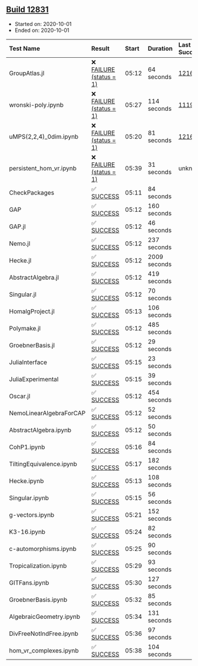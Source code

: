 ## [Build 12831](https://oscarci.mathematik.uni-kl.de/job/oscar/12831/)

* Started on: 2020-10-01
* Ended on: 2020-10-01

| Test Name    | Result | Start | Duration | Last Success | First Failure |
|:-------------|:-------|:------|:---------|:-------------|:--------------|
| GroupAtlas.jl | ❌ [FAILURE (status = 1)](https://oscarci.mathematik.uni-kl.de/job/oscar/12831/artifact/logs/build-12831/GroupAtlas.jl.log) | 05:12 | 64 seconds | [12167](https://oscarci.mathematik.uni-kl.de/job/oscar/12167/) | [12168](https://oscarci.mathematik.uni-kl.de/job/oscar/12168/) |
| wronski-poly.ipynb | ❌ [FAILURE (status = 1)](https://oscarci.mathematik.uni-kl.de/job/oscar/12831/artifact/logs/build-12831/wronski-poly.ipynb.log) | 05:27 | 114 seconds | [11192](https://oscarci.mathematik.uni-kl.de/job/oscar/11192/) | [11193](https://oscarci.mathematik.uni-kl.de/job/oscar/11193/) |
| uMPS(2,2,4)_0dim.ipynb | ❌ [FAILURE (status = 1)](https://oscarci.mathematik.uni-kl.de/job/oscar/12831/artifact/logs/build-12831/uMPS-2-2-4-_0dim.ipynb.log) | 05:20 | 81 seconds | [12167](https://oscarci.mathematik.uni-kl.de/job/oscar/12167/) | [12168](https://oscarci.mathematik.uni-kl.de/job/oscar/12168/) |
| persistent_hom_vr.ipynb | ❌ [FAILURE (status = 1)](https://oscarci.mathematik.uni-kl.de/job/oscar/12831/artifact/logs/build-12831/persistent_hom_vr.ipynb.log) | 05:39 | 31 seconds | unknown | unknown |
| CheckPackages | ✅ [SUCCESS](https://oscarci.mathematik.uni-kl.de/job/oscar/12831/artifact/logs/build-12831/CheckPackages.log) | 05:11 | 84 seconds |  |  |
| GAP | ✅ [SUCCESS](https://oscarci.mathematik.uni-kl.de/job/oscar/12831/artifact/logs/build-12831/GAP.log) | 05:12 | 160 seconds |  |  |
| GAP.jl | ✅ [SUCCESS](https://oscarci.mathematik.uni-kl.de/job/oscar/12831/artifact/logs/build-12831/GAP.jl.log) | 05:12 | 46 seconds |  |  |
| Nemo.jl | ✅ [SUCCESS](https://oscarci.mathematik.uni-kl.de/job/oscar/12831/artifact/logs/build-12831/Nemo.jl.log) | 05:12 | 237 seconds |  |  |
| Hecke.jl | ✅ [SUCCESS](https://oscarci.mathematik.uni-kl.de/job/oscar/12831/artifact/logs/build-12831/Hecke.jl.log) | 05:12 | 2009 seconds |  |  |
| AbstractAlgebra.jl | ✅ [SUCCESS](https://oscarci.mathematik.uni-kl.de/job/oscar/12831/artifact/logs/build-12831/AbstractAlgebra.jl.log) | 05:12 | 419 seconds |  |  |
| Singular.jl | ✅ [SUCCESS](https://oscarci.mathematik.uni-kl.de/job/oscar/12831/artifact/logs/build-12831/Singular.jl.log) | 05:12 | 70 seconds |  |  |
| HomalgProject.jl | ✅ [SUCCESS](https://oscarci.mathematik.uni-kl.de/job/oscar/12831/artifact/logs/build-12831/HomalgProject.jl.log) | 05:13 | 106 seconds |  |  |
| Polymake.jl | ✅ [SUCCESS](https://oscarci.mathematik.uni-kl.de/job/oscar/12831/artifact/logs/build-12831/Polymake.jl.log) | 05:12 | 485 seconds |  |  |
| GroebnerBasis.jl | ✅ [SUCCESS](https://oscarci.mathematik.uni-kl.de/job/oscar/12831/artifact/logs/build-12831/GroebnerBasis.jl.log) | 05:12 | 29 seconds |  |  |
| JuliaInterface | ✅ [SUCCESS](https://oscarci.mathematik.uni-kl.de/job/oscar/12831/artifact/logs/build-12831/JuliaInterface.log) | 05:15 | 23 seconds |  |  |
| JuliaExperimental | ✅ [SUCCESS](https://oscarci.mathematik.uni-kl.de/job/oscar/12831/artifact/logs/build-12831/JuliaExperimental.log) | 05:15 | 39 seconds |  |  |
| Oscar.jl | ✅ [SUCCESS](https://oscarci.mathematik.uni-kl.de/job/oscar/12831/artifact/logs/build-12831/Oscar.jl.log) | 05:12 | 454 seconds |  |  |
| NemoLinearAlgebraForCAP | ✅ [SUCCESS](https://oscarci.mathematik.uni-kl.de/job/oscar/12831/artifact/logs/build-12831/NemoLinearAlgebraForCAP.log) | 05:12 | 52 seconds |  |  |
| AbstractAlgebra.ipynb | ✅ [SUCCESS](https://oscarci.mathematik.uni-kl.de/job/oscar/12831/artifact/logs/build-12831/AbstractAlgebra.ipynb.log) | 05:12 | 50 seconds |  |  |
| CohP1.ipynb | ✅ [SUCCESS](https://oscarci.mathematik.uni-kl.de/job/oscar/12831/artifact/logs/build-12831/CohP1.ipynb.log) | 05:16 | 84 seconds |  |  |
| TiltingEquivalence.ipynb | ✅ [SUCCESS](https://oscarci.mathematik.uni-kl.de/job/oscar/12831/artifact/logs/build-12831/TiltingEquivalence.ipynb.log) | 05:17 | 182 seconds |  |  |
| Hecke.ipynb | ✅ [SUCCESS](https://oscarci.mathematik.uni-kl.de/job/oscar/12831/artifact/logs/build-12831/Hecke.ipynb.log) | 05:13 | 108 seconds |  |  |
| Singular.ipynb | ✅ [SUCCESS](https://oscarci.mathematik.uni-kl.de/job/oscar/12831/artifact/logs/build-12831/Singular.ipynb.log) | 05:15 | 56 seconds |  |  |
| g-vectors.ipynb | ✅ [SUCCESS](https://oscarci.mathematik.uni-kl.de/job/oscar/12831/artifact/logs/build-12831/g-vectors.ipynb.log) | 05:21 | 152 seconds |  |  |
| K3-16.ipynb | ✅ [SUCCESS](https://oscarci.mathematik.uni-kl.de/job/oscar/12831/artifact/logs/build-12831/K3-16.ipynb.log) | 05:24 | 82 seconds |  |  |
| c-automorphisms.ipynb | ✅ [SUCCESS](https://oscarci.mathematik.uni-kl.de/job/oscar/12831/artifact/logs/build-12831/c-automorphisms.ipynb.log) | 05:25 | 90 seconds |  |  |
| Tropicalization.ipynb | ✅ [SUCCESS](https://oscarci.mathematik.uni-kl.de/job/oscar/12831/artifact/logs/build-12831/Tropicalization.ipynb.log) | 05:29 | 93 seconds |  |  |
| GITFans.ipynb | ✅ [SUCCESS](https://oscarci.mathematik.uni-kl.de/job/oscar/12831/artifact/logs/build-12831/GITFans.ipynb.log) | 05:30 | 127 seconds |  |  |
| GroebnerBasis.ipynb | ✅ [SUCCESS](https://oscarci.mathematik.uni-kl.de/job/oscar/12831/artifact/logs/build-12831/GroebnerBasis.ipynb.log) | 05:32 | 85 seconds |  |  |
| AlgebraicGeometry.ipynb | ✅ [SUCCESS](https://oscarci.mathematik.uni-kl.de/job/oscar/12831/artifact/logs/build-12831/AlgebraicGeometry.ipynb.log) | 05:34 | 131 seconds |  |  |
| DivFreeNotIndFree.ipynb | ✅ [SUCCESS](https://oscarci.mathematik.uni-kl.de/job/oscar/12831/artifact/logs/build-12831/DivFreeNotIndFree.ipynb.log) | 05:36 | 97 seconds |  |  |
| hom_vr_complexes.ipynb | ✅ [SUCCESS](https://oscarci.mathematik.uni-kl.de/job/oscar/12831/artifact/logs/build-12831/hom_vr_complexes.ipynb.log) | 05:38 | 104 seconds |  |  |

